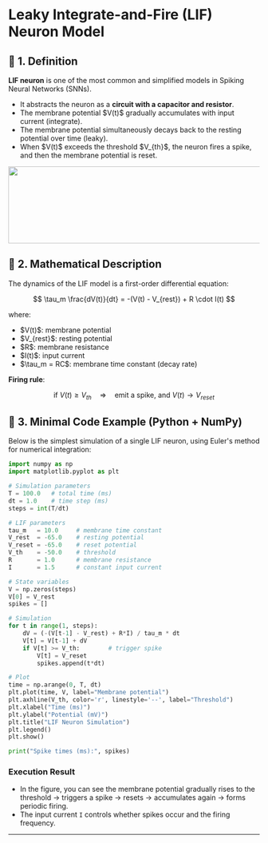 
# **Leaky Integrate-and-Fire (LIF) Neuron Model**

## 📖 1. Definition

**LIF neuron** is one of the most common and simplified models in Spiking Neural Networks (SNNs).

* It abstracts the neuron as a **circuit with a capacitor and resistor**.
* The membrane potential \$V(t)\$ gradually accumulates with input current (integrate).
* The membrane potential simultaneously decays back to the resting potential over time (leaky).
* When \$V(t)\$ exceeds the threshold \$V\_{th}\$, the neuron fires a spike, and then the membrane potential is reset.
<div align="center">
<img width="4250" height="154" alt="image" src="https://github.com/user-attachments/assets/0f6b947c-44bf-4aa6-b402-0e1f017e1db4" />
</div>

## 📖 2. Mathematical Description

The dynamics of the LIF model is a first-order differential equation:

$$
\tau_m \frac{dV(t)}{dt} = -(V(t) - V_{rest}) + R \cdot I(t)
$$

where:

* \$V(t)\$: membrane potential
* \$V\_{rest}\$: resting potential
* \$R\$: membrane resistance
* \$I(t)\$: input current
* \$\tau\_m = RC\$: membrane time constant (decay rate)

**Firing rule**:

$$
\text{if } V(t) \geq V_{th} \quad \Rightarrow \quad \text{emit a spike, and } V(t) \to V_{reset}
$$



## 📖 3. Minimal Code Example (Python + NumPy)

Below is the simplest simulation of a single LIF neuron, using Euler's method for numerical integration:

```python
import numpy as np
import matplotlib.pyplot as plt

# Simulation parameters
T = 100.0   # total time (ms)
dt = 1.0    # time step (ms)
steps = int(T/dt)

# LIF parameters
tau_m   = 10.0     # membrane time constant
V_rest  = -65.0    # resting potential
V_reset = -65.0    # reset potential
V_th    = -50.0    # threshold
R       = 1.0      # membrane resistance
I       = 1.5      # constant input current

# State variables
V = np.zeros(steps)
V[0] = V_rest
spikes = []

# Simulation
for t in range(1, steps):
    dV = (-(V[t-1] - V_rest) + R*I) / tau_m * dt
    V[t] = V[t-1] + dV
    if V[t] >= V_th:        # trigger spike
        V[t] = V_reset
        spikes.append(t*dt)

# Plot
time = np.arange(0, T, dt)
plt.plot(time, V, label="Membrane potential")
plt.axhline(V_th, color='r', linestyle='--', label="Threshold")
plt.xlabel("Time (ms)")
plt.ylabel("Potential (mV)")
plt.title("LIF Neuron Simulation")
plt.legend()
plt.show()

print("Spike times (ms):", spikes)
```



### Execution Result

* In the figure, you can see the membrane potential gradually rises to the threshold → triggers a spike → resets → accumulates again → forms periodic firing.
* The input current `I` controls whether spikes occur and the firing frequency.

---



